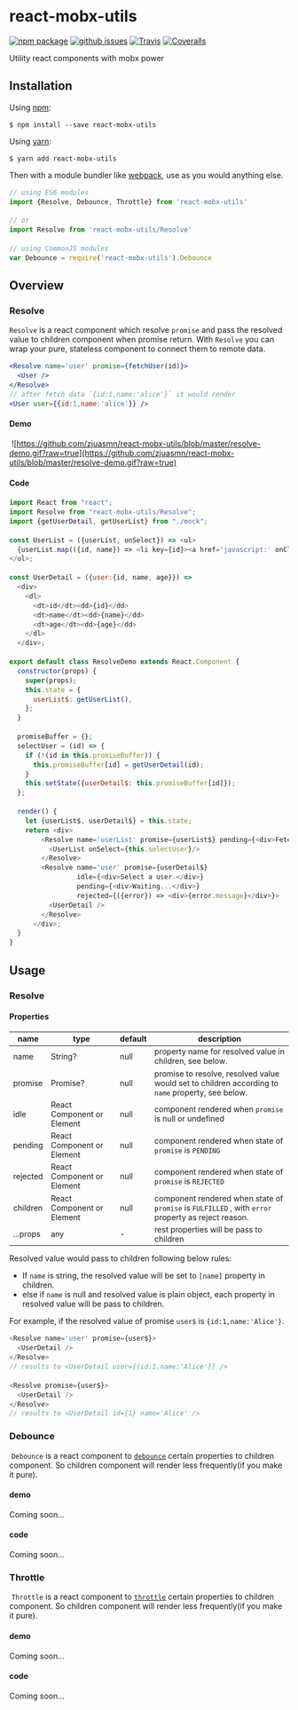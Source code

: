 # react-mobx-utils 
[![npm package][npm-badge]][npm] [![github issues][github-issues]]() [![Travis][travis]]() [![Coveralls][coveralls]]()


[github-issues]:https://img.shields.io/github/issues/zjuasmn/react-mobx-utils.svg
[npm-badge]:https://img.shields.io/npm/v/react-mobx-utils.svg?style=flat-square
[npm]:https://www.npmjs.org/package/react-mobx-utils
[travis]:https://img.shields.io/travis/zjuasmn/react-mobx-utils.svg
[coveralls]:https://img.shields.io/coveralls/zjuasmn/react-mobx-utils.svg

Utility react components with mobx power

## Installation

Using [npm](https://www.npmjs.com/):

    $ npm install --save react-mobx-utils

Using [yarn](https://yarnpkg.com/):

    $ yarn add react-mobx-utils

Then with a module bundler like [webpack](https://webpack.github.io/), use as you would anything else.

```js
// using ES6 modules
import {Resolve, Debounce, Throttle} from 'react-mobx-utils'

// or
import Resolve from 'react-mobx-utils/Resolve'

// using CommonJS modules
var Debounce = require('react-mobx-utils').Debounce
```

## Overview

### Resolve
  `Resolve` is a react component which resolve `promise` and pass the resolved value to children component when promise return. With `Resolve` you can wrap your pure, stateless component to connect them to remote data.
  
```jsx
<Resolve name='user' promise={fetchUser(id)}>
  <User />
</Resolve>
// after fetch data `{id:1,name:'alice'}` it would render
<User user={{id:1,name:'alice'}} /> 
```

#### Demo
  ![https://github.com/zjuasmn/react-mobx-utils/blob/master/resolve-demo.gif?raw=true](https://github.com/zjuasmn/react-mobx-utils/blob/master/resolve-demo.gif?raw=true)

#### Code
```js
import React from "react";
import Resolve from "react-mobx-utils/Resolve";
import {getUserDetail, getUserList} from "./mock";

const UserList = ({userList, onSelect}) => <ul>
  {userList.map(({id, name}) => <li key={id}><a href='javascript:' onClick={() => onSelect(id)}>{name}</a></li>)}
</ul>;

const UserDetail = ({user:{id, name, age}}) =>
  <div>
    <dl>
      <dt>id</dt><dd>{id}</dd>
      <dt>name</dt><dd>{name}</dd>
      <dt>age</dt><dd>{age}</dd>
    </dl>
  </div>;

export default class ResolveDemo extends React.Component {
  constructor(props) {
    super(props);
    this.state = {
      userList$: getUserList(),
    };
  }

  promiseBuffer = {};
  selectUser = (id) => {
    if (!(id in this.promiseBuffer)) {
      this.promiseBuffer[id] = getUserDetail(id);
    }
    this.setState({userDetail$: this.promiseBuffer[id]});
  };

  render() {
    let {userList$, userDetail$} = this.state;
    return <div>
        <Resolve name='userList' promise={userList$} pending={<div>Fetching user list...</div>}>
          <UserList onSelect={this.selectUser}/>
        </Resolve>
        <Resolve name='user' promise={userDetail$}
                 idle={<div>Select a user.</div>}
                 pending={<div>Waiting...</div>}
                 rejected={({error}) => <div>{error.message}</div>}>
          <UserDetail />
        </Resolve>
      </div>;
  }
}
```


## Usage

### Resolve

#### Properties
name | type | default | description
-----|------|---------|-----------
name | String? | null | property name for resolved value in children, see below.
promise | Promise? | null | promise to resolve, resolved value would set to children according to `name` property, see below.
idle | React Component or Element| null | component rendered when `promise` is null or undefined
pending | React Component or Element | null | component rendered when state of `promise` is `PENDING`
rejected | React Component or Element | null | component rendered when state of `promise` is `REJECTED`
children | React Component or Element | null | component rendered when state of `promise` is `FULFILLED` , with `error` property as reject reason.
...props | any | - | rest properties will be pass to children

Resolved value would pass to children following below rules:

- If `name` is string, the resolved value will be set to `[name]` property in children.
- else if `name` is null and resolved value is plain object, each property in resolved value will be pass to children.

For example, if the resolved value of promise `user$` is `{id:1,name:'Alice'}`.

```js
<Resolve name='user' promise={user$}>
  <UserDetail />
</Resolve>
// results to <UserDetail user={{id:1,name:'Alice'}} />

<Resolve promise={user$}>
  <UserDetail />
</Resolve>
// results to <UserDetail id={1} name='Alice' />
```




### Debounce
  `Debounce` is a react component to [`debounce`](https://lodash.com/docs#debounce) certain properties to children component. So children component will render less  frequently(if you make it pure).
#### demo
  Coming soon...
#### code
  Coming soon...

### Throttle
  `Throttle` is a react component to [`throttle`](https://lodash.com/docs#throttle) certain properties to children component. So children component will render less  frequently(if you make it pure).
#### demo
  Coming soon...
#### code
  Coming soon...

